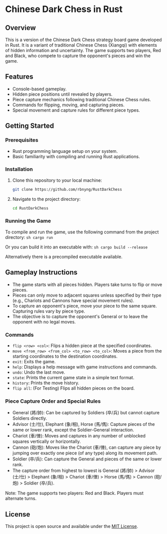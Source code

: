 # Chinese Dark Chess in Rust

## Overview
This is a version of the Chinese Dark Chess strategy board game developed in Rust. It is a variant of traditional Chinese Chess (Xiangqi) with elements of hidden information and uncertainty. The game supports two players, Red and Black, who compete to capture the opponent's pieces and win the game.

## Features
- Console-based gameplay.
- Hidden piece positions until revealed by players.
- Piece capture mechanics following traditional Chinese Chess rules.
- Commands for flipping, moving, and capturing pieces.
- Special movement and capture rules for different piece types.

## Getting Started

### Prerequisites
- Rust programming language setup on your system.
- Basic familiarity with compiling and running Rust applications.

### Installation
1. Clone this repository to your local machine:
    ```sh
    git clone https://github.com/rbnyng/RustDarkChess
    ```
2. Navigate to the project directory:
    ```sh
    cd RustDarkChess
    ```

### Running the Game

To compile and run the game, use the following command from the project directory:
    ```sh
    cargo run
    ```

Or you can build it into an executable with:
    ```sh
    cargo build --release
    ```

Alternatively there is a precompiled executable available.

## Gameplay Instructions

- The game starts with all pieces hidden. Players take turns to flip or move pieces.
- Pieces can only move to adjacent squares unless specified by their type (e.g., Chariots and Cannons have special movement rules).
- To capture an opponent's piece, move your piece to the same square. Capturing rules vary by piece type.
- The objective is to capture the opponent's General or to leave the opponent with no legal moves.

### Commands

- `flip <row> <col>`: Flips a hidden piece at the specified coordinates.
- `move <from_row> <from_col> <to_row> <to_col>`: Moves a piece from the starting coordinates to the destination coordinates.
- `exit`: Exits the game.
- `help`: Displays a help message with game instructions and commands.
- `undo`: Undo the last move.
- `state`: Prints the current game state in a simple text format.
- `history`: Prints the move history.
- `flip all`: (For Testing) Flips all hidden pieces on the board.

### Piece Capture Order and Special Rules

- General (將/帥): Can be captured by Soldiers (卒/兵) but cannot capture Soldiers directly.
- Advisor (士/仕), Elephant (象/相), Horse (馬/傌): Capture pieces of the same or lower rank, except the Soldier-General interaction.
- Chariot (車/俥): Moves and captures in any number of unblocked squares vertically or horizontally.
- Cannon (砲/炮): Moves like the Chariot (車/俥), can capture any piece by jumping over exactly one piece (of any type) along its movement path.
- Soldier (卒/兵): Can capture the General and pieces of the same or lower rank.
- The capture order from highest to lowest is General (將/帥) > Advisor (士/仕) > Elephant (象/相) > Chariot (車/俥) > Horse (馬/傌) > Cannon (砲/炮) > Soldier (卒/兵).

Note: The game supports two players: Red and Black. Players must alternate turns.

## License

This project is open source and available under the [MIT License](LICENSE).


